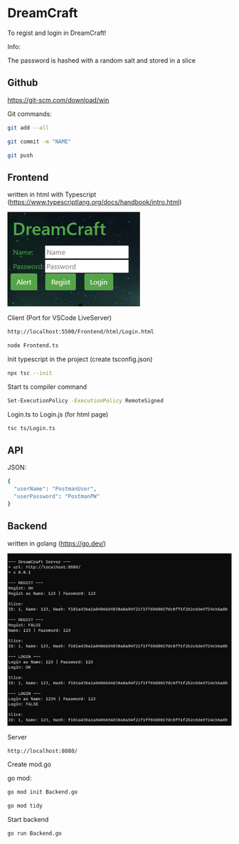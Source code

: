 # DreamCraft 

To regist and login in DreamCraft!

Info:

The password is hashed with a random salt and stored in a slice


## Github

https://git-scm.com/download/win

Git commands:

```bash
git add --all
```

```bash
git commit -m "NAME"
```

```bash
git push
```


## Frontend

written in html with Typescript (https://www.typescriptlang.org/docs/handbook/intro.html)

![LoginScreen](/Frontend/images/DreamCraft_LoginScreen.png)

Client (Port for VSCode LiveServer)

```bash
http://localhost:5500/Frontend/html/Login.html
```

```bash
node Frontend.ts
```

Init typescript in the project (create tsconfig.json)

```bash
npx tsc --init
```

Start ts compiler command

```bash
Set-ExecutionPolicy -ExecutionPolicy RemoteSigned
```

Login.ts to Login.js (for html page)

```bash
tsc ts/Login.ts
```


## API

JSON:

```bash
{
  "userName": "PostmanUser",
  "userPassword": "PostmanPW"
}
```


## Backend

written in golang (https://go.dev/)

![ServerConsoleScreen](/Frontend/images/DreamCraft_Server.png)

Server

```bash
http://localhost:8080/
```

Create mod.go

go mod:

```bash
go mod init Backend.go
```

```bash
go mod tidy
```

Start backend

```bash
go run Backend.go
```



